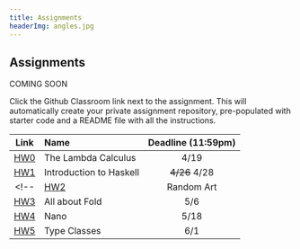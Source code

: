 ```yaml
---
title: Assignments
headerImg: angles.jpg
---
```


## Assignments

COMING SOON


Click the Github Classroom link next to the assignment. 
This will automatically create your private assignment repository, 
pre-populated with starter code and a README file with all the instructions.


| Link                                             | Name                            | Deadline (11:59pm)        |
|:------------------------------------------------:|:--------------------------------|:-------------------------:|
| [HW0](https://classroom.github.com/a/XoNfheYU)   | The Lambda Calculus             | 4/19                      |
| [HW1](https://classroom.github.com/a/EkRI9_oL)   | Introduction to Haskell         | ~~4/26~~ 4/28             |
<!-- | [HW2](https://classroom.github.com/a/rWOlqoJc)   | Random Art                      | 4/29                      |
| [HW3](https://classroom.github.com/a/LcaF_xdk)   | All about Fold                  | 5/6                       |
| [HW4](https://classroom.github.com/a/B1XjvCJJ)   | Nano                            | 5/18                      |
| [HW5](https://classroom.github.com/a/8tQaZ1l8)   | Type Classes                    | 6/1                       |  -->



<!-- 
## Past Exams

- [Midterm Fa 19](/static/raw/130-midterm-fa19.pdf) ([solution](/static/raw/130-midterm-fa19-solution.pdf)),
  [Midterm Wi 19](/static/raw/130-midterm-wi19.pdf) ([solution](/static/raw/130-midterm-wi19-solution.pdf)).

- [Final Fa 19](/static/raw/130-final-fa19.pdf) ([solution](/static/raw/130-final-fa19-solution.pdf)),
  [Final Wi 19](/static/raw/130-final-wi19.pdf) ([solution](/static/raw/130-final-wi19-solution.pdf)). 
  -->
  
